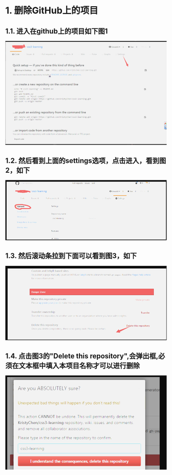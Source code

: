 # 1. 删除GitHub上的项目
## 1.1. 进入在github上的项目如下图1
![](_v_images/_1534076059_1793.png)
## 1.2. 然后看到上面的settings选项，点击进入，看到图2，如下
![](_v_images/_1534076151_21978.png)
## 1.3. 然后滚动条拉到下面可以看到图3，如下
![](_v_images/_1534076175_18288.png)
## 1.4. 点击图3的"Delete  this repository",会弹出框,必须在文本框中填入本项目名称才可以进行删除
 ![](_v_images/_1534076198_22590.png)
